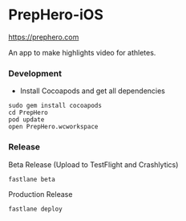 # PrepHero-iOS

https://prephero.com

An app to make highlights video for athletes. 


### Development

* Install Cocoapods and get all dependencies

```
sudo gem install cocoapods
cd PrepHero
pod update
open PrepHero.wcworkspace
```

### Release

Beta Release (Upload to TestFlight and Crashlytics)

```
fastlane beta
```

Production Release

```
fastlane deploy
```




